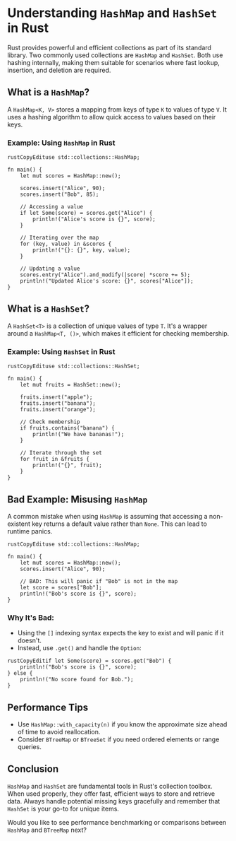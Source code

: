 # Understanding `HashMap` and `HashSet` in Rust

Rust provides powerful and efficient collections as part of its standard library. Two commonly used collections are `HashMap` and `HashSet`. Both use hashing internally, making them suitable for scenarios where fast lookup, insertion, and deletion are required.

## What is a `HashMap`?

A `HashMap<K, V>` stores a mapping from keys of type `K` to values of type `V`. It uses a hashing algorithm to allow quick access to values based on their keys.

### Example: Using `HashMap` in Rust

```
rustCopyEdituse std::collections::HashMap;

fn main() {
    let mut scores = HashMap::new();

    scores.insert("Alice", 90);
    scores.insert("Bob", 85);

    // Accessing a value
    if let Some(score) = scores.get("Alice") {
        println!("Alice's score is {}", score);
    }

    // Iterating over the map
    for (key, value) in &scores {
        println!("{}: {}", key, value);
    }

    // Updating a value
    scores.entry("Alice").and_modify(|score| *score += 5);
    println!("Updated Alice's score: {}", scores["Alice"]);
}
```

## What is a `HashSet`?

A `HashSet<T>` is a collection of unique values of type `T`. It's a wrapper around a `HashMap<T, ()>`, which makes it efficient for checking membership.

### Example: Using `HashSet` in Rust

```
rustCopyEdituse std::collections::HashSet;

fn main() {
    let mut fruits = HashSet::new();

    fruits.insert("apple");
    fruits.insert("banana");
    fruits.insert("orange");

    // Check membership
    if fruits.contains("banana") {
        println!("We have bananas!");
    }

    // Iterate through the set
    for fruit in &fruits {
        println!("{}", fruit);
    }
}
```

## Bad Example: Misusing `HashMap`

A common mistake when using `HashMap` is assuming that accessing a non-existent key returns a default value rather than `None`. This can lead to runtime panics.

```
rustCopyEdituse std::collections::HashMap;

fn main() {
    let mut scores = HashMap::new();
    scores.insert("Alice", 90);

    // BAD: This will panic if "Bob" is not in the map
    let score = scores["Bob"];
    println!("Bob's score is {}", score);
}
```

### Why It's Bad:

- Using the `[]` indexing syntax expects the key to exist and will panic if it doesn't.
- Instead, use `.get()` and handle the `Option`:

```
rustCopyEditif let Some(score) = scores.get("Bob") {
    println!("Bob's score is {}", score);
} else {
    println!("No score found for Bob.");
}
```

## Performance Tips

- Use `HashMap::with_capacity(n)` if you know the approximate size ahead of time to avoid reallocation.
- Consider `BTreeMap` or `BTreeSet` if you need ordered elements or range queries.

## Conclusion

`HashMap` and `HashSet` are fundamental tools in Rust's collection toolbox. When used properly, they offer fast, efficient ways to store and retrieve data. Always handle potential missing keys gracefully and remember that `HashSet` is your go-to for unique items.

Would you like to see performance benchmarking or comparisons between `HashMap` and `BTreeMap` next?